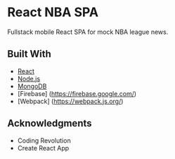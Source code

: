 # React NBA SPA

Fullstack mobile React SPA for mock NBA league news.

## Built With

* [React](https://reactjs.org/)
* [Node.js](https://nodejs.org/en/)
* [MongoDB](https://www.mongodb.com/)
* [Firebase] (https://firebase.google.com/)
* [Webpack] (https://webpack.js.org/)

## Acknowledgments

* Coding Revolution
* Create React App
